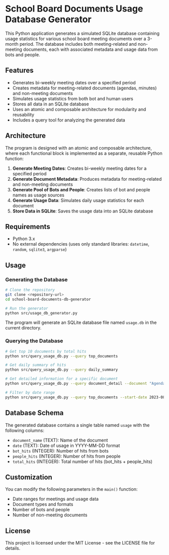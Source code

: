 # School Board Documents Usage Database Generator

This Python application generates a simulated SQLite database containing usage statistics for various school board meeting documents over a 3-month period. The database includes both meeting-related and non-meeting documents, each with associated metadata and usage data from bots and people.

## Features

- Generates bi-weekly meeting dates over a specified period
- Creates metadata for meeting-related documents (agendas, minutes) and non-meeting documents
- Simulates usage statistics from both bot and human users
- Stores all data in an SQLite database
- Uses an atomic and composable architecture for modularity and reusability
- Includes a query tool for analyzing the generated data

## Architecture

The program is designed with an atomic and composable architecture, where each functional block is implemented as a separate, reusable Python function:

1. **Generate Meeting Dates**: Creates bi-weekly meeting dates for a specified period
2. **Generate Document Metadata**: Produces metadata for meeting-related and non-meeting documents
3. **Generate Pool of Bots and People**: Creates lists of bot and people names as usage sources
4. **Generate Usage Data**: Simulates daily usage statistics for each document
5. **Store Data in SQLite**: Saves the usage data into an SQLite database

## Requirements

- Python 3.x
- No external dependencies (uses only standard libraries: `datetime`, `random`, `sqlite3`, `argparse`)

## Usage

### Generating the Database

```bash
# Clone the repository
git clone <repository-url>
cd school-board-documents-db-generator

# Run the generator
python src/usage_db_generator.py
```

The program will generate an SQLite database file named `usage.db` in the current directory.

### Querying the Database

```bash
# Get top 10 documents by total hits
python src/query_usage_db.py --query top_documents

# Get daily summary of hits
python src/query_usage_db.py --query daily_summary

# Get detailed information for a specific document
python src/query_usage_db.py --query document_detail --document "Agenda_2023-01-15"

# Filter by date range
python src/query_usage_db.py --query top_documents --start-date 2023-08-01 --end-date 2023-08-31
```

## Database Schema

The generated database contains a single table named `usage` with the following columns:

- `document_name` (TEXT): Name of the document
- `date` (TEXT): Date of usage in YYYY-MM-DD format
- `bot_hits` (INTEGER): Number of hits from bots
- `people_hits` (INTEGER): Number of hits from people
- `total_hits` (INTEGER): Total number of hits (bot_hits + people_hits)

## Customization

You can modify the following parameters in the `main()` function:

- Date ranges for meetings and usage data
- Document types and formats
- Number of bots and people
- Number of non-meeting documents

## License

This project is licensed under the MIT License - see the LICENSE file for details.